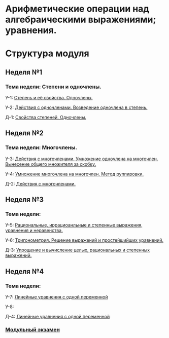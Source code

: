 # Арифметические операции над алгебраическими выражениями; уравнения.

# Структура модуля

## Неделя №1

### Тема недели: Степени и одночлены.

У-1: [Степень и её свойства. Одночлены.](./components/class/class-1.md)

У-2: [Действия с одночленами. Возведение одночлена в степень.](./components/class/class-2.md)

Д-1: [Свойства степеней. Одночлены.](./components/homework/homework-1.md)

## Неделя №2

### Тема недели: Многочлены.

У-3: [Действия с многочленами. Умножение одночлена на многочлен. Вынесение общего множителя за скобку.](./components/class/class-3.md)

У-4: [Умножение многочлена на многочлен. Метод руппировки.](./components/class/class-4.md)

Д-2: [Действия с многочленами.](./components/homework/homework-2.md)

## Неделя №3

### Тема недели: 

У-5: [Рациональныe, иррациоанльныe и степенныe выражения, уравнения и неравенства.](./components/class/class-5.md)

У-6: [Тригонометрия. Решение выражений и простейшийших уравнений.](./components/class/class-6.md)

Д-3: [Упрощение и вычисление целых, рациональных и степенных выражений.](./components/homework/homework-3.md)

## Неделя №4

### Тема недели: 

У-7: [Линейные уравнения с одной переменной](./components/class/class-7.md)

У-8: [](./components/class/class-8.md)

Д-4: [Линейные уравнения с одной переменной](./components/homework/homework-4.md)


### [Модульный экзамен](./components/exam/exam-1.md)